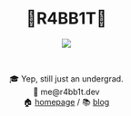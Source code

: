 <h1 align="center">🐰R4BB1T👀</h1>

<p align="center">
<image src="https://user-images.githubusercontent.com/52532871/95517071-468cb580-09fb-11eb-8fe5-32f06d5e2197.gif"/>
</p>
<br />
<p align="center">🎓 Yep, still just an undergrad.<br/>
  📧 me@r4bb1t.dev<br/>
  🏠 <a href="https://r4bb1t.dev">homepage</a> / 📚 <a href="https://r4bb1t.tistory.com">blog</a>
</p>

